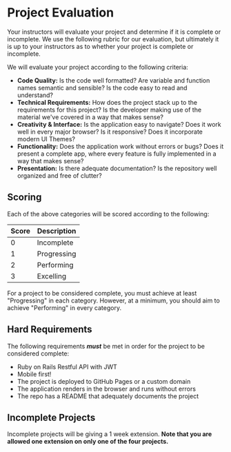 # Project Evaluation

Your instructors will evaluate your project and determine if it is complete or
incomplete. We use the following rubric for our evaluation, but ultimately it is
up to your instructors as to whether your project is complete or incomplete.

We will evaluate your project according to the following criteria:

- **Code Quality:** Is the code well formatted? Are variable and function names
  semantic and sensible? Is the code easy to read and understand?
- **Technical Requirements:** How does the project stack up to the requirements
  for this project? Is the developer making use of the material we've covered in
  a way that makes sense?
- **Creativity & Interface:** Is the application easy to navigate? Does it work
  well in every major browser? Is it responsive? Does it incorporate modern UI
  Themes?
- **Functionality:** Does the application work without errors or bugs? Does it
  present a complete app, where every feature is fully implemented in a way that
  makes sense?
- **Presentation:** Is there adequate documentation? Is the repository well
  organized and free of clutter?

## Scoring

Each of the above categories will be scored according to the following:

| Score | Description |
| ----- | ----------- |
| 0     | Incomplete  |
| 1     | Progressing |
| 2     | Performing  |
| 3     | Excelling   |

For a project to be considered complete, you must achieve at least "Progressing"
in each category. However, at a minimum, you should aim to achieve "Performing"
in every category.

## Hard Requirements

The following requirements **_must_** be met in order for the project to be
considered complete:

- Ruby on Rails Restful API with JWT
- Mobile first!
- The project is deployed to GitHub Pages or a custom domain
- The application renders in the browser and runs without errors
- The repo has a README that adequately documents the project

## Incomplete Projects

Incomplete projects will be giving a 1 week extension. **Note that you are
allowed one extension on only one of the four projects.**
